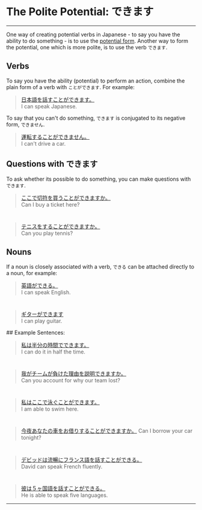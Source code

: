 # The Polite Potential: できます
 ---
One way of creating potential verbs in Japanese - to say you have the ability to do something - is to use the [potential form](verb-potential). Another way to form the potential, one which is more polite, is to use the verb `できます`.

## Verbs
To say you have the ability (potential) to perform an action, combine the plain form of a verb with `ことができます`. For example:

> [日本語を話すことができます。]()  
> I can speak Japanese.

To say that you can't do something, `できます` is conjugated to its negative form, `できません`.

> [運転することができません。]()  
> I can't drive a car.

## Questions with できます
To ask whether its possible to do something, you can make questions with `できます`.

> [ここで切符を買うことができますか。]()  
> Can I buy a ticket here?

#

> [テニスをすることができますか。]()  
> Can you play tennis?

## Nouns
If a noun is closely associated with a verb, `できる` can be attached directly to a noun, for example:

> [英語ができる。]()  
> I can speak English.

#

> [ギターができます]()  
> I can play guitar.

## Example Sentences: 

> [私は半分の時間でできます。]()  
> I can do it in half the time.

#

> [我がチームが負けた理由を説明できますか。]()  
> Can you account for why our team lost?

#

> [私はここで泳ぐことができます。]()  
> I am able to swim here.

#

> [今夜あなたの車をお借りすることができますか。]()
> Can I borrow your car tonight?

#

> [デビッドは流暢にフランス語を話すことができる。]()  
> David can speak French fluently.

#

> [彼は５ヶ国語を話すことができる。]()  
> He is able to speak five languages.

 ---

